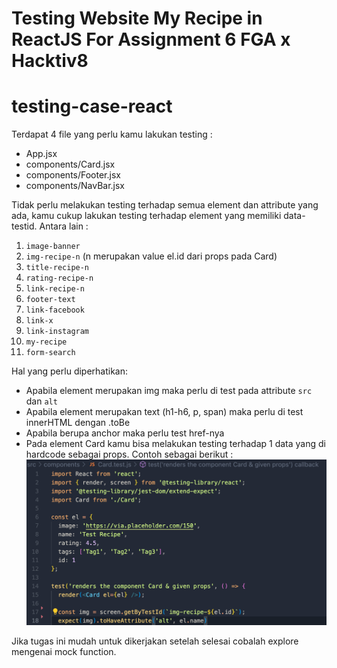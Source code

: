# **Testing Website My Recipe in ReactJS For Assignment 6 FGA x Hacktiv8**

# testing-case-react 

Terdapat 4 file yang perlu kamu lakukan testing : 
- App.jsx
- components/Card.jsx
- components/Footer.jsx
- components/NavBar.jsx

Tidak perlu melakukan testing terhadap semua element dan attribute yang ada, kamu cukup lakukan testing terhadap element yang memiliki data-testid. Antara lain : 
1. `image-banner`
2. `img-recipe-n` (n merupakan value el.id dari props pada Card)
3. `title-recipe-n`
4. `rating-recipe-n`
5. `link-recipe-n`
6. `footer-text`
7. `link-facebook`
8. `link-x`
9. `link-instagram`
10. `my-recipe`
11. `form-search`

Hal yang perlu diperhatikan:
- Apabila element merupakan img maka perlu di test pada attribute `src` dan `alt`
- Apabila element merupakan text (h1-h6, p, span) maka perlu di test innerHTML dengan .toBe
- Apabila berupa anchor maka perlu test href-nya
- Pada element Card kamu bisa melakukan testing terhadap 1 data yang di hardcode sebagai props. Contoh sebagai berikut : 
![example](./card-example.png)

Jika tugas ini mudah untuk dikerjakan setelah selesai cobalah explore mengenai mock function.
